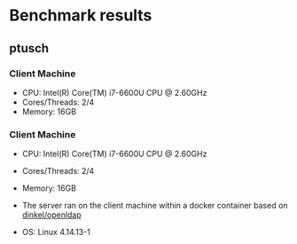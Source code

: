 # Benchmark results

## ptusch
### Client Machine
* CPU: Intel(R) Core(TM) i7-6600U CPU @ 2.60GHz
* Cores/Threads: 2/4
* Memory: 16GB

### Client Machine
* CPU: Intel(R) Core(TM) i7-6600U CPU @ 2.60GHz
* Cores/Threads: 2/4
* Memory: 16GB

* The server ran on the client machine within a docker container based on [dinkel/openldap](https://github.com/dinkel/docker-openldap)
* OS: Linux 4.14.13-1


